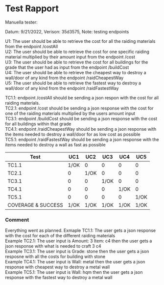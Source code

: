 # Test Rapport
Manuella tester:

Datum: 9/21/2022, Verison: 35d3575, Note: testing endpoints

U1: The user should be able to retrieve the cost for all the raiding materials from the endpoint /costAll <br>
U2: The user should be able to retrieve the cost for one specific raiding material multiplied by their amount input from the endpoint /cost <br>
U3: The user should be able to retrieve the cost for all buildings for the grade that the user had as input from the endpoint /buildCost <br>
U4: The user should be able to retrieve the cheapest way to destroy a wall/door of any kind from the endpoint /raidCheapestWay <br>
U5: The user should be able to retrieve the fastest way to destroy a wall/door of any kind from the endpoint /raidFastestWay

TC1.1: endpoint /costAll should be sending a json respon with the cost for all raiding materials. <br>
TC2.1: endpoint /cost should be sending a json response with the cost for one of the raiding materials multiplied by the users amount input <br>
TC3.1: endpoint /buildCost should be sending a json response with the cost for all buildings within that grade <br>
TC4.1: endpoint /raidCheapestWay should be sending a json response with the items needed to destroy a wall/door for as low cost as possible <br>
TC5.1: endpoint /raidFastestWay should be sending a json response with the items needed to destroy a wall as fast as possible <br>

| Test | UC1 | UC2 | UC3 | UC4 | UC5 |
|------|-----|-----|-----|-----|-----|
| TC1.1 | 1/OK | 0 | 0 | 0 | 0 |
| TC2.1 | 0 | 1/OK | 0 | 0 | 0 |
| TC3.1 | 0 | 0 | 1/OK | 0 | 0 |
| TC4.1 | 0 | 0 | 0 | 1/OK | 0 |
| TC5.1 | 0 | 0 | 0 | 0 | 1/OK |
| COVERAGE & SUCCESS | 1/OK | 1/OK | 1/OK | 1/OK | 1/OK |

### Comment

Everything went as planned. 
Exmaple TC1.1: The user gets a json response with the cost for each of the different raiding materials <br>
Example TC2.1: The user input is Amount: 3 Item: c4 then the user gets a json response with what is needed to craft 3 c4 <br>
Example TC3.1: The user input is Grade: stone then the user gets a json resposne with all the costs for building with stone <br>
Example TC4.1: The user input is Wall: metal then the user gets a json response with cheapest way to destroy a metal wall <br>
Example TC5.1: The user input is Wall: hqm then the user gets a json response with the fastest way to destroy a metal wall <br>
